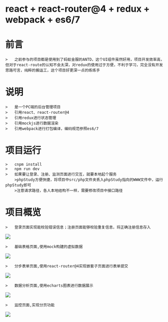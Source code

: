 #   react + react-router@4 + redux + webpack + es6/7

#   前言
    >   之前参与的项目都是使用到了蚂蚁金服的ANTD，这个UI组件虽然好用，项目开发效率高，但对于react-route的认知不会太深，对redux的使用过于方便，不利于学习，完全没有开发思路可言，纯粹的搬运工，这个项目好更深一点的练练手
     
#   说明
    >   是一个PC端的后台管理项目
    >   引用react、react-router@4
    >   引用redux进行状态管理
    >   引用mockjs进行数据渲染
    >   引用webpack进行打包编译，编码规范参照es6/7

#   项目运行
    >   cnpm install
    >   npm run dev
    >   如果要让登录、注册、监测页面进行交互，就要本地起个服务
        >phpStudy方便快捷，将项目中src/php文件夹丢入phpStudy指向的WWW文件中，运行phpStudy即可
        >注意请求路径，各人本地结构不一样，需要修改项目中接口路径

#   项目概览
    >   登录页面实现能校验错误信息；注册页面能够校验重复信息，将正确注册信息存入
   <img src="https://github.com/yangdongMC/redux-project/blob/master/src/images/project1.png"/>

    >   基础表格页面,使用mock构建的虚拟数据
   <img src="https://github.com/yangdongMC/redux-project/blob/master/src/images/project2.png"/>  

    >   分步表单页面,使用react-router@4实现嵌套子页面进行表单提交
   <img src="https://github.com/yangdongMC/redux-project/blob/master/src/images/project3.png"/>

    >   数据分析页面,使用echarts图表进行数据展示
   <img src="https://github.com/yangdongMC/redux-project/blob/master/src/images/project4.png"/>

    >   监控页面,实现分页功能
   <img src="https://github.com/yangdongMC/redux-project/blob/master/src/images/project5.png"/>